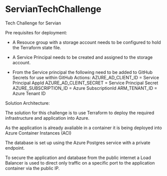 # ServianTechChallenge
Tech Challenge for Servian

Pre requisites for deployment:

- A Resouce group with a storage account needs to be configured to hold the
  Terraform state file.

- A Service Principal needs to be created and assigned to the storage account.

- From the Service principal the following need to be added to GitHub Secrets for
  use within GitHub Actions: 
    AZURE_AD_CLIENT_ID = Service Principal AppId
    AZURE_AD_CLEINT_SECRET = Service Principal Secret
    AZURE_SUBSCRIPTION_ID = Azure SubscriptionId
    ARM_TENANT_ID = Azure Tenant ID


Solution Architecture:

The solution for this challenge is to use Terraform to deploy the required infrastructure and application into Azure.

As the application is already avaliable in a container it is being deployed
into Azure Container Instances (ACI)

The database is set up using the Azure Postgres service with a private endpoint.

To secure the application and database from the public internet a Load Balancer
is used to direct only traffic on a specific port to the application container via the
public IP.
